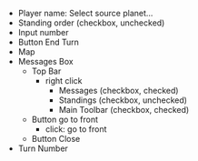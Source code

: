 - Player name: Select source planet...
- Standing order (checkbox, unchecked)
- Input number
- Button End Turn
- Map
- Messages Box
  - Top Bar
    - right click
      - Messages (checkbox, checked)
      - Standings (checkbox, unchecked)
      - Main Toolbar (checkbox, checked)
  - Button go to front
    - click: go to front
  - Button Close
- Turn Number
